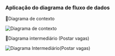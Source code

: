 ### Aplicação do diagrama de fluxo de dados
🔹Diagrama de contexto

![Diagrama de contexto](https://user-images.githubusercontent.com/89542446/204065531-a082e804-4b45-436e-8873-cdb8a3189556.jpg)

🔹Diagrama intermediário (Postar vagas)

![Diagrama Intermediário(Postar vagas) ](https://user-images.githubusercontent.com/89542446/204065882-e0f99bc4-161f-46aa-93d1-68b077693588.jpg)
